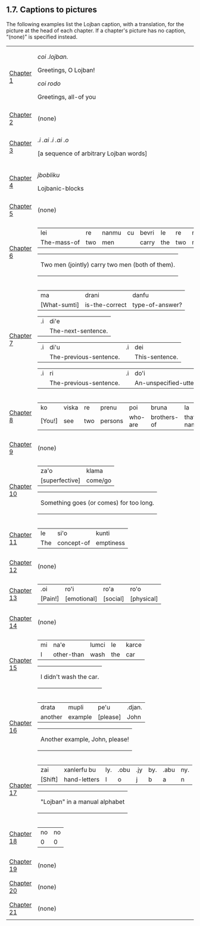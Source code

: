 <a id="section-captions"></a>1.7. <a id="c1s7"></a>Captions to pictures
-----------------------------------------------------------------------

The following examples list the Lojban caption, with a translation, for the picture at the head of each chapter. If a chapter's picture has no caption, “(none)” is specified instead.

<table class="vertsep"><colgroup></colgroup><tbody><tr><td><a class="link" href="chapter-about.html#chapter-about-picture">Chapter 1</a></td><td><p><span xml:lang="jbo" class="foreignphrase" lang="jbo"><em xml:lang="jbo" class="foreignphrase" lang="jbo"><a id="id-1.2.9.4.2.2.1.1.1" class="indexterm"></a>coi .lojban.</em></span></p><p>Greetings, O Lojban!</p><p><span xml:lang="jbo" class="foreignphrase" lang="jbo"><em xml:lang="jbo" class="foreignphrase" lang="jbo"><a id="id-1.2.9.4.2.2.3.1.1" class="indexterm"></a>coi rodo</em></span></p><p>Greetings, all-of you</p></td></tr><tr><td><a class="link" href="chapter-tour.html#chapter-tour-picture">Chapter 2</a></td><td><p>(none)</p></td></tr><tr><td><a class="link" href="chapter-phonology.html#chapter-phonology-picture">Chapter 3</a></td><td><p><span xml:lang="jbo" class="foreignphrase" lang="jbo"><em xml:lang="jbo" class="foreignphrase" lang="jbo"><a id="id-1.2.9.4.4.2.1.1.1" class="indexterm"></a>.i .ai .i .ai .o</em></span></p><p>[a sequence of arbitrary Lojban words]</p></td></tr><tr><td><a class="link" href="chapter-morphology.html#chapter-morphology-picture">Chapter 4</a></td><td><p><span xml:lang="jbo" class="foreignphrase" lang="jbo"><em xml:lang="jbo" class="foreignphrase" lang="jbo"><a id="id-1.2.9.4.5.2.1.1.1" class="indexterm"></a>jbobliku</em></span></p><p>Lojbanic-blocks</p></td></tr><tr><td><a class="link" href="chapter-selbri.html#chapter-selbri-picture">Chapter 5</a></td><td><p>(none)</p></td></tr><tr><td><a class="link" href="chapter-sumti.html#chapter-sumti-picture">Chapter 6</a></td><td><div class="informaltable"><table class="interlinear-gloss"><colgroup></colgroup><tbody><tr class="jbo"><td>lei</td><td>re</td><td>nanmu</td><td>cu</td><td>bevri</td><td>le</td><td>re</td><td>nanmu</td></tr><tr class="gloss"><td>The-mass-of</td><td>two</td><td>men</td><td></td><td>carry</td><td>the</td><td>two</td><td>men</td></tr></tbody></table></div><div class="informaltable"><table class="interlinear-gloss"><tbody><tr class="para"><td colspan="12321"><p class="natlang">Two men (jointly) carry two men (both of them).</p></td></tr></tbody></table></div></td></tr><tr><td><a class="link" href="chapter-anaphoric-cmavo.html#chapter-anaphoric-cmavo-picture">Chapter 7</a></td><td><div class="informaltable"><table class="interlinear-gloss"><colgroup></colgroup><tbody><tr class="jbo"><td>ma</td><td>drani</td><td>danfu</td></tr><tr class="gloss"><td>[What-sumti]</td><td>is-the-correct</td><td>type-of-answer?</td></tr></tbody></table></div><div class="informaltable"><table class="interlinear-gloss"><colgroup></colgroup><tbody><tr class="jbo"><td>.i</td><td>di'e</td></tr><tr class="gloss"><td></td><td>The-next-sentence.</td></tr></tbody></table></div><div class="informaltable"><table class="interlinear-gloss"><colgroup></colgroup><tbody><tr class="jbo"><td>.i</td><td>di'u</td><td>.i</td><td>dei</td></tr><tr class="gloss"><td></td><td>The-previous-sentence.</td><td></td><td>This-sentence.</td></tr></tbody></table></div><div class="informaltable"><table class="interlinear-gloss"><colgroup></colgroup><tbody><tr class="jbo"><td>.i</td><td>ri</td><td>.i</td><td>do'i</td></tr><tr class="gloss"><td></td><td>The-previous-sentence.</td><td></td><td>An-unspecified-utterance.</td></tr></tbody></table></div></td></tr><tr><td><a class="link" href="chapter-relative-clauses.html#chapter-relative-clauses-picture">Chapter 8</a></td><td><div class="informaltable"><table class="interlinear-gloss"><colgroup></colgroup><tbody><tr class="jbo"><td>ko</td><td>viska</td><td>re</td><td>prenu</td><td>poi</td><td>bruna</td><td>la</td><td>.santas.</td></tr><tr class="gloss"><td>[You!]</td><td>see</td><td>two</td><td>persons</td><td>who-are</td><td>brothers-of</td><td>that-named</td><td>Santa.</td></tr></tbody></table></div></td></tr><tr><td><a class="link" href="chapter-sumti-tcita.html#chapter-sumti-tcita-picture">Chapter 9</a></td><td><p>(none)</p></td></tr><tr><td><a class="link" href="chapter-tenses.html#chapter-tenses-picture">Chapter 10</a></td><td><div class="informaltable"><table class="interlinear-gloss"><colgroup></colgroup><tbody><tr class="jbo"><td>za'o</td><td>klama</td></tr><tr class="gloss"><td>[superfective]</td><td>come/go</td></tr></tbody></table></div><div class="informaltable"><table class="interlinear-gloss"><tbody><tr class="para"><td colspan="12321"><p class="natlang">Something goes (or comes) for too long.</p></td></tr></tbody></table></div></td></tr><tr><td><a class="link" href="chapter-abstractions.html#chapter-abstractions-picture">Chapter 11</a></td><td><div class="informaltable"><table class="interlinear-gloss"><colgroup></colgroup><tbody><tr class="jbo"><td>le</td><td>si'o</td><td>kunti</td></tr><tr class="gloss"><td>The</td><td>concept-of</td><td>emptiness</td></tr></tbody></table></div></td></tr><tr><td><a class="link" href="chapter-lujvo.html#chapter-lujvo-picture">Chapter 12</a></td><td><p>(none)</p></td></tr><tr><td><a class="link" href="chapter-attitudinals.html#chapter-attitudinals-picture">Chapter 13</a></td><td><div class="informaltable"><table class="interlinear-gloss"><colgroup></colgroup><tbody><tr class="jbo"><td>.oi</td><td>ro'i</td><td>ro'a</td><td>ro'o</td></tr><tr class="gloss"><td>[Pain!]</td><td>[emotional]</td><td>[social]</td><td>[physical]</td></tr></tbody></table></div></td></tr><tr><td><a class="link" href="chapter-connectives.html#chapter-connectives-picture">Chapter 14</a></td><td><p>(none)</p></td></tr><tr><td><a class="link" href="chapter-negation.html#chapter-negation-picture">Chapter 15</a></td><td><div class="informaltable"><table class="interlinear-gloss"><colgroup></colgroup><tbody><tr class="jbo"><td>mi</td><td>na'e</td><td>lumci</td><td>le</td><td>karce</td></tr><tr class="gloss"><td>I</td><td>other-than</td><td>wash</td><td>the</td><td>car</td></tr></tbody></table></div><div class="informaltable"><table class="interlinear-gloss"><tbody><tr class="para"><td colspan="12321"><p class="natlang">I didn't wash the car.</p></td></tr></tbody></table></div></td></tr><tr><td><a class="link" href="chapter-quantifiers.html#chapter-quantifiers-picture">Chapter 16</a></td><td><div class="informaltable"><table class="interlinear-gloss"><colgroup></colgroup><tbody><tr class="jbo"><td>drata</td><td>mupli</td><td>pe'u</td><td>.djan.</td></tr><tr class="gloss"><td>another</td><td>example</td><td>[please]</td><td>John</td></tr></tbody></table></div><div class="informaltable"><table class="interlinear-gloss"><tbody><tr class="para"><td colspan="12321"><p class="natlang">Another example, John, please!</p></td></tr></tbody></table></div></td></tr><tr><td><a class="link" href="chapter-letterals.html#chapter-letterals-picture">Chapter 17</a></td><td><div class="informaltable"><table class="interlinear-gloss"><colgroup></colgroup><tbody><tr class="jbo"><td>zai</td><td>xanlerfu&nbsp;bu</td><td>ly.</td><td>.obu</td><td>.jy</td><td>by.</td><td>.abu</td><td>ny.</td></tr><tr class="gloss"><td>[Shift]</td><td>hand-letters</td><td>l</td><td>o</td><td>j</td><td>b</td><td>a</td><td>n</td></tr></tbody></table></div><div class="informaltable"><table class="interlinear-gloss"><tbody><tr class="para"><td colspan="12321"><p class="natlang">"Lojban" in a manual alphabet</p></td></tr></tbody></table></div></td></tr><tr><td><a class="link" href="chapter-mekso.html#chapter-mekso-picture">Chapter 18</a></td><td><div class="informaltable"><table class="interlinear-gloss"><colgroup></colgroup><tbody><tr class="jbo"><td>no</td><td>no</td></tr><tr class="gloss"><td>0</td><td>0</td></tr></tbody></table></div></td></tr><tr><td><a class="link" href="chapter-structure.html#chapter-structure-picture">Chapter 19</a></td><td><p>(none)</p></td></tr><tr><td><a class="link" href="chapter-catalogue.html#chapter-catalogue-picture">Chapter 20</a></td><td><p>(none)</p></td></tr><tr><td><a class="link" href="chapter-grammars.html#chapter-grammars-picture">Chapter 21</a></td><td><p>(none)</p></td></tr></tbody></table>